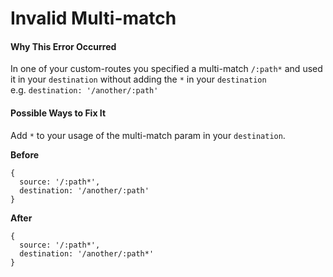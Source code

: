 Invalid Multi-match
===================

#### Why This Error Occurred

In one of your custom-routes you specified a multi-match `/:path*` and used it in your `destination` without adding the `*` in your `destination` e.g. `destination: '/another/:path'`

#### Possible Ways to Fix It

Add `*` to your usage of the multi-match param in your `destination`.

**Before**

    {
      source: '/:path*',
      destination: '/another/:path'
    }

**After**

    {
      source: '/:path*',
      destination: '/another/:path*'
    }
